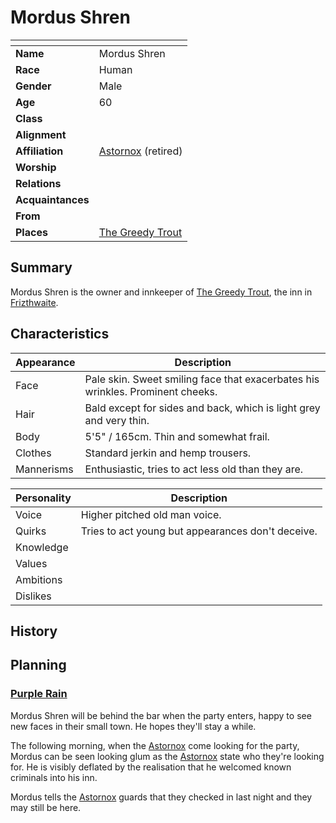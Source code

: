 # Mordus Shren

| []() | |
| --- | --- |
| **Name** | Mordus Shren |
| **Race** | Human |
| **Gender** | Male |
| **Age** | 60 |
| **Class** | |
| **Alignment** | |
| **Affiliation** | [Astornox](../civilisations/kingdom-of-astor/organisations/astornox.md) (retired) |
| **Worship** | |
| **Relations** | |
| **Acquaintances** | |
| **From** | |
| **Places** | [The Greedy Trout](../places/buildings/inns-taverns/the-greedy-trout.md) |

## Summary

Mordus Shren is the owner and innkeeper of [The Greedy Trout](../places/buildings/inns-taverns/the-greedy-trout.md), the inn in [Frizthwaite](../places/villages/frizthwaite.md).

## Characteristics

| Appearance | Description |
| --- | --- |
| Face | Pale skin. Sweet smiling face that exacerbates his wrinkles. Prominent cheeks. |
| Hair | Bald except for sides and back, which is light grey and very thin. |
| Body | 5'5" / 165cm. Thin and somewhat frail. |
| Clothes | Standard jerkin and hemp trousers. |
| Mannerisms | Enthusiastic, tries to act less old than they are. |

| Personality | Description |
| --- | --- |
| Voice | Higher pitched old man voice. |
| Quirks | Tries to act young but appearances don't deceive. |
| Knowledge | |
| Values | |
| Ambitions | |
| Dislikes | |

## History

## Planning

### [Purple Rain](../../campaigns/purple-rain/README.md)

Mordus Shren will be behind the bar when the party enters, happy to see new faces in their small town. He hopes they'll stay a while.

The following morning, when the [Astornox](../civilisations/kingdom-of-astor/organisations/astornox.md) come looking for the party, Mordus can be seen looking glum as the [Astornox](../civilisations/kingdom-of-astor/organisations/astornox.md) state who they're looking for. He is visibly deflated by the realisation that he welcomed known criminals into his inn.

Mordus tells the [Astornox](../civilisations/kingdom-of-astor/organisations/astornox.md) guards that they checked in last night and they may still be here.

